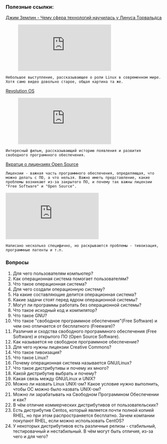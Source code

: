 ### Полезные ссылки:

[Джим Землин - Чему сфера технологий научилась у Линуса Торвальдса](https://www.youtube.com/watch?v=5DaD2yOoc7k)

<!-- blank line -->
<figure class="video_container">
  <iframe src="https://www.youtube.com/embed/watch?v=5DaD2yOoc7k" frameborder="0" allowfullscreen="true"> </iframe>
</figure>
<!-- blank line -->

```
Небольшое выступление, рассказывающее о роли Linux в современном мире. Хотя само видео довольно старое, общая картина та же.
```


[Revolution OS](https://youtu.be/n1F_MfLRlX0?t=395)

<!-- blank line -->
<figure class="video_container">
  <iframe src="https://youtu.be/embed/n1F_MfLRlX0?t=395" frameborder="0" allowfullscreen="true"> </iframe>
</figure>
<!-- blank line -->

```
Интересный фильм, рассказывающий историю появления и развития свободного програмнного обеспечения.
```

[Вкратце о лицензиях Open Source](https://habr.com/ru/post/89415/)

```
Лицензии - важная часть программного обеспечения, определяющая, что можно делать с ПО, а что нельзя. Важно иметь представление, какие проблемы возникают из-за закрытого ПО, и почему так важны лицензии "Free Software" и "Open Source".
```

![Зачем переходить на GPLv3](https://www.gnu.org/licenses/rms-why-gplv3.ru.html)
```
Написано несколько специфично, но раскрываются проблемы - тивоизация, программные патенты и т.п.
```


### Вопросы

1. Для чего пользователям компьютер?
2. Как операционная система помогает пользователям?
3. Что такое операционная система?
4. Для чего создали операционную систему?
5. На какие составляющие делится операционная система?
6. Какие задачи стоят перед ядром операционной системы?
7. Могут ли программы работать без операционной системы?
8. Что такое исходный код и компилятор?
9. Что такое GNU?
10. Что такое "свободное программное обеспечение"(Free Software) и чем оно отличается от бесплатного (Freeware)?
11. Различия и сходства свободного программного обеспечения (Free Software) и открытого ПО (Open Source Software).
12. Как называется не свободное программное обеспечение?
13. Для чего нужны лицензии Creative Commons?
14. Что такое тивоизация?
15. Что такое Linux?
16. Почему операционная система называется GNU/Linux?
17. Что такое дистрибутивы и почему их много?
18. Какой дистрибутив выбрать и почему?
19. Какая связь между GNU/Linux и UNIX?
20. Можно ли назвать Linux UNIX-ом? Какое условие нужно выполнить, чтобы ОС можно было назвать UNIX-ом?
21. Можно ли зарабатывать на Свободном Программном Обеспечении и как?
22. В чём отличие коммерческих дистрибутивов от пользовательских?
23. Есть дистрибутив Centos, который является почти полной копией RHEL, но при этом распространяется бесплатно. Зачем компании покупают RHEL, если можно использовать CentOS?
24. У некоторых дистрибутивов есть различные релизы - стабильный, тестировачный и нестабильный. В чём могут быть отличия, из-за чего и для чего?
